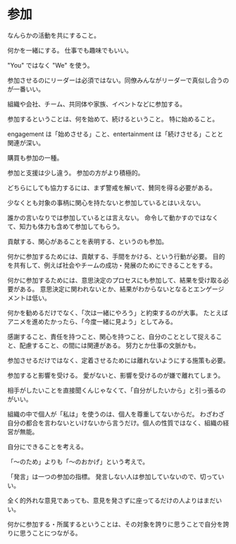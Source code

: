 # 参加

なんらかの活動を共にすること。

何かを一緒にする。
仕事でも趣味でもいい。

"You" ではなく "We" を使う。

参加させるのにリーダーは必須ではない。同僚みんながリーダーで真似し合うのが一番いい。

組織や会社、チーム、共同体や家族、イベントなどに参加する。

参加するということは、何を始めて、続けるということ。
特に始めること。

engagement は「始めさせる」こと、entertainment は「続けさせる」ことと関連が深い。

購買も参加の一種。

参加と支援は少し違う。
参加の方がより積極的。

どちらにしても協力するには、まず警戒を解いて、賛同を得る必要がある。

少なくとも対象の事柄に関心を持たないと参加しているとはいえない。

誰かの言いなりでは参加しているとは言えない。
命令して動かすのではなくて、知力も体力も含めて参加してもらう。

貢献する、関心があることを表明する、というのも参加。

何かに参加するためには、貢献する、手間をかける、という行動が必要。
目的を共有して、例えば社会やチームの成功・発展のためにできることをする。

何かに参加するためには、意思決定のプロセスにも参加して、結果を受け取る必要がある。
意思決定に関われないとか、結果がわからないとなるとエンゲージメントは低い。

何かを勧めるだけでなく、「次は一緒にやろう」と約束するのが大事。
たとえばアニメを進めたかったら、「今度一緒に見よう」としてみる。

感謝すること、責任を持つこと、関心を持つこと、自分のこととして捉えること、配慮すること、の間には関連がある。
努力とか仕事の文脈かも。

参加させるだけではなく、定着させるためには離れないようにする施策も必要。

参加すると影響を受ける。
愛がないと、影響を受けるのが嫌で離れてしまう。

相手がしたいことを直接聞くんじゃなくて、「自分がしたいから」と引っ張るのがいい。

組織の中で個人が「私は」を使うのは、個人を尊重してないからだ。
わざわざ自分の都合を言わないといけないから言うだけ。個人の性質ではなく、組織の経営が無能。

自分にできることを考える。

「〜のため」よりも「〜のおかげ」という考えで。

「発言」は一つの参加の指標。
発言しない人は参加していないので、切っていい。

全く的外れな意見であっても、意見を発さずに座ってるだけの人よりはまだいい。

何かに参加する・所属するということは、その対象を誇りに思うことで自分を誇りに思うことにつながる。
